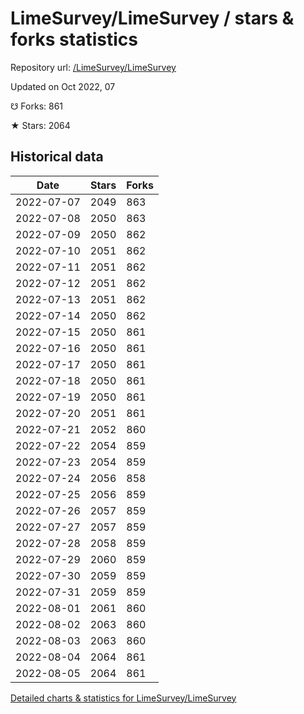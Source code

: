 # LimeSurvey/LimeSurvey / stars & forks statistics

Repository url: [/LimeSurvey/LimeSurvey](https://github.com/LimeSurvey/LimeSurvey)

Updated on Oct 2022, 07

☋ Forks: 861

★ Stars: 2064

## Historical data
| Date | Stars | Forks |
|------|-------|-------|
| 2022-07-07 | 2049 | 863 | 
| 2022-07-08 | 2050 | 863 | 
| 2022-07-09 | 2050 | 862 | 
| 2022-07-10 | 2051 | 862 | 
| 2022-07-11 | 2051 | 862 | 
| 2022-07-12 | 2051 | 862 | 
| 2022-07-13 | 2051 | 862 | 
| 2022-07-14 | 2050 | 862 | 
| 2022-07-15 | 2050 | 861 | 
| 2022-07-16 | 2050 | 861 | 
| 2022-07-17 | 2050 | 861 | 
| 2022-07-18 | 2050 | 861 | 
| 2022-07-19 | 2050 | 861 | 
| 2022-07-20 | 2051 | 861 | 
| 2022-07-21 | 2052 | 860 | 
| 2022-07-22 | 2054 | 859 | 
| 2022-07-23 | 2054 | 859 | 
| 2022-07-24 | 2056 | 858 | 
| 2022-07-25 | 2056 | 859 | 
| 2022-07-26 | 2057 | 859 | 
| 2022-07-27 | 2057 | 859 | 
| 2022-07-28 | 2058 | 859 | 
| 2022-07-29 | 2060 | 859 | 
| 2022-07-30 | 2059 | 859 | 
| 2022-07-31 | 2059 | 859 | 
| 2022-08-01 | 2061 | 860 | 
| 2022-08-02 | 2063 | 860 | 
| 2022-08-03 | 2063 | 860 | 
| 2022-08-04 | 2064 | 861 | 
| 2022-08-05 | 2064 | 861 | 


[Detailed charts & statistics for LimeSurvey/LimeSurvey](https://reviewgithub.com/rep/LimeSurvey/LimeSurvey)
